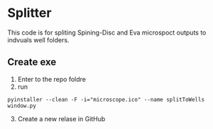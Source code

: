 # Splitter
This code is for spliting Spining-Disc and Eva microspoct outputs to indvuals well folders.

## Create exe
1. Enter to the repo foldre
2. run 
```
pyinstaller --clean -F -i="microscope.ico" --name splitToWells window.py 
```
3. Create a new relase in GitHub 